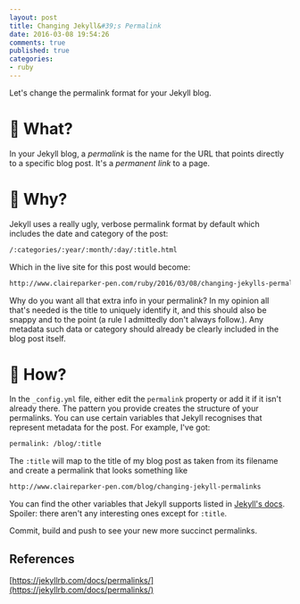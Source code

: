 ```yaml
---
layout: post
title: Changing Jekyll&#39;s Permalink
date: 2016-03-08 19:54:26
comments: true
published: true
categories:
- ruby
---
```


Let's change the permalink format for your Jekyll blog.

# 🔗 What?

In your Jekyll blog, a _permalink_ is the name for the URL that points directly to a specific blog post. It's a _permanent link_ to a page.

# 🔗 Why?

Jekyll uses a really ugly, verbose permalink format by default which includes the date and category of the post:

```bash
/:categories/:year/:month/:day/:title.html
```

Which in the live site for this post would become:

```bash
http://www.claireparker-pen.com/ruby/2016/03/08/changing-jekylls-permalink.html
```

Why do you want all that extra info in your permalink? In my opinion all that's needed is the title to uniquely identify it, and this should also be snappy and to the point (a rule I admittedly don't always follow.). Any metadata such data or category should already be clearly included in the blog post itself.

# 🔗 How?

In the `_config.yml` file, either edit the `permalink` property or add it if it isn't already there. The pattern you provide creates the structure of your permalinks. You can use certain variables that Jekyll recognises that represent metadata for the post. For example, I've got:

```bash
permalink: /blog/:title
```

The `:title` will map to the title of my blog post as taken from its filename and create a permalink that looks something like

```bash
http://www.claireparker-pen.com/blog/changing-jekyll-permalinks
```

You can find the other variables that Jekyll supports listed in [Jekyll's docs](https://jekyllrb.com/docs/permalinks/). Spoiler: there aren't any interesting ones except for `:title`.

Commit, build and push to see your new more succinct permalinks.

## References

[https://jekyllrb.com/docs/permalinks/](https://jekyllrb.com/docs/permalinks/)
